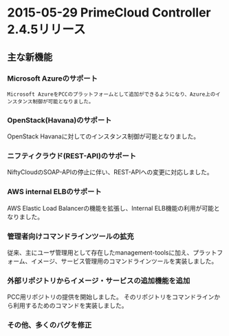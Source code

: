 2015-05-29 PrimeCloud Controller 2.4.5リリース
==============================================

主な新機能
----------

### Microsoft Azureのサポート

    Microsoft AzureをPCCのプラットフォームとして追加ができるようになり、Azure上のインスタンス制御が可能となりました。

### OpenStack(Havana)のサポート

   OpenStack Havanaに対してのインスタンス制御が可能となりました。

### ニフティクラウド(REST-API)のサポート

  NiftyCloudのSOAP-APIの停止に伴い、REST-APIへの変更に対応しました。

### AWS internal ELBのサポート

  AWS Elastic Load Balancerの機能を拡張し、Internal ELB機能の利用が可能となりました。

### 管理者向けコマンドラインツールの拡充

  従来、主にユーザ管理用として存在したmanagement-toolsに加え、プラットフォーム、イメージ、サービス管理用のコマンドラインツールを実装しました。

### 外部リポジトリからイメージ・サービスの追加機能を追加

  PCC用リポジトリの提供を開始しました。
  そのリポジトリをコマンドラインから利用するためのコマンドを実装しました。

### その他、多くのバグを修正

